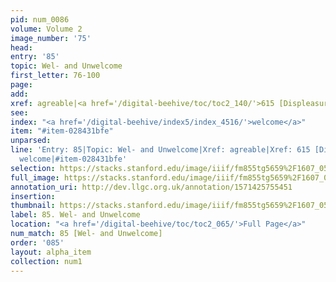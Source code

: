 ```yaml
---
pid: num_0086
volume: Volume 2
image_number: '75'
head: 
entry: '85'
topic: Wel- and Unwelcome
first_letter: 76-100
page: 
add: 
xref: agreable|<a href='/digital-beehive/toc/toc2_140/'>615 [Displeasure]</a>
see: 
index: "<a href='/digital-beehive/index5/index_4516/'>welcome</a>"
item: "#item-028431bfe"
unparsed: 
line: 'Entry: 85|Topic: Wel- and Unwelcome|Xref: agreable|Xref: 615 [Displeasure]|Index:
  welcome|#item-028431bfe'
selection: https://stacks.stanford.edu/image/iiif/fm855tg5659%2F1607_0542/269,2127,3054,559/full/0/default.jpg
full_image: https://stacks.stanford.edu/image/iiif/fm855tg5659%2F1607_0542/full/full/0/default.jpg
annotation_uri: http://dev.llgc.org.uk/annotation/1571425755451
insertion: 
thumbnail: https://stacks.stanford.edu/image/iiif/fm855tg5659%2F1607_0542/269,2127,600,180/250,/0/default.jpg
label: 85. Wel- and Unwelcome
location: "<a href='/digital-beehive/toc/toc2_065/'>Full Page</a>"
num_match: 85 [Wel- and Unwelcome]
order: '085'
layout: alpha_item
collection: num1
---
```

